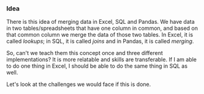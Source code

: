 ### Idea

There is this idea of merging data in Excel, SQL and Pandas. We have data in two tables/spreadsheets that have one column in common, and based on that common column we merge the data of those two tables. In Excel, it is called _lookups_; in SQL, it is called _joins_ and in Pandas, it is called _merging_. 

So, can't we teach them this concept once and three different implementations? It is more relatable and skills are transferable. If I am able to do one thing in Excel, I should be able to do the same thing in SQL as well. 

Let's look at the challenges we would face if this is done. 


